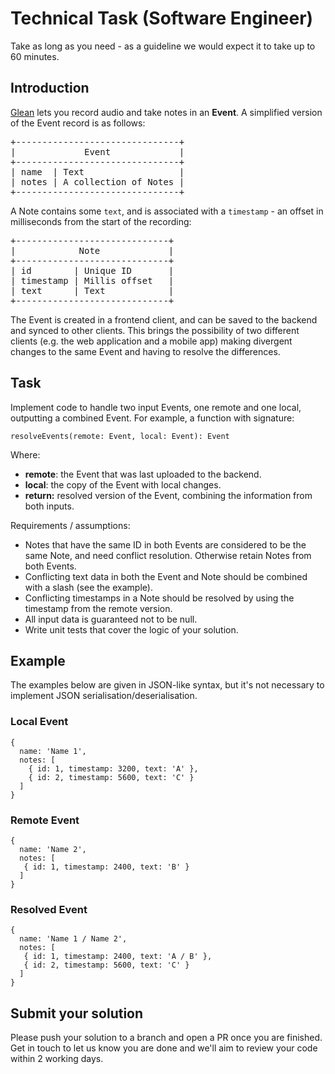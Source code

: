 # Technical Task (Software Engineer)

Take as long as you need - as a guideline we would expect it to take up to 60 minutes.

## Introduction

[Glean](https://glean.co/) lets you record audio and take notes in an **Event**. A simplified version of the Event
record is as follows:

<pre>
+-------------------------------+
|             Event             |
+-------------------------------+
| name  | Text                  | 
| notes | A collection of Notes | 
+-------------------------------+
</pre>

A Note contains some `text`, and is associated with a `timestamp` - an offset in milliseconds from the start of 
the recording:

<pre>
+-----------------------------+
|            Note             |
+-----------------------------+
| id        | Unique ID       |
| timestamp | Millis offset   | 
| text      | Text            | 
+-----------------------------+
</pre>

The Event is created in a frontend client, and can be saved to the backend and synced to other clients. This 
brings the possibility of two different clients (e.g. the web application and a mobile app) making divergent 
changes to the same Event and having to resolve the differences.

## Task

Implement code to handle two input Events, one remote and one local, outputting a combined Event. For example,
a function with signature:

```
resolveEvents(remote: Event, local: Event): Event
```

Where:
- **remote**: the Event that was last uploaded to the backend.
- **local**: the copy of the Event with local changes.
- **return:** resolved version of the Event, combining the information from both inputs.

Requirements / assumptions:
- Notes that have the same ID in both Events are considered to be the same Note, and need conflict resolution. Otherwise retain 
Notes from both Events.
- Conflicting text data in both the Event and Note should be combined with a slash (see the example).
- Conflicting timestamps in a Note should be resolved by using the timestamp from the remote version.
- All input data is guaranteed not to be null.
- Write unit tests that cover the logic of your solution.

## Example
The examples below are given in JSON-like syntax, but it's not necessary to implement JSON serialisation/deserialisation.

### Local Event
```
{
  name: 'Name 1',
  notes: [
    { id: 1, timestamp: 3200, text: 'A' },
    { id: 2, timestamp: 5600, text: 'C' }
  ]
}
```
### Remote Event
```
{
  name: 'Name 2',
  notes: [
   { id: 1, timestamp: 2400, text: 'B' }
  ]
}
```
### Resolved Event
```
{
  name: 'Name 1 / Name 2',
  notes: [
   { id: 1, timestamp: 2400, text: 'A / B' },
   { id: 2, timestamp: 5600, text: 'C' }
  ]
}
```

## Submit your solution

Please push your solution to a branch and open a PR once you are finished. Get in touch to let us know you are done and we'll aim to review your code within 2 working days.
